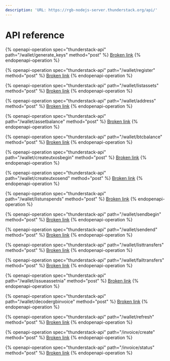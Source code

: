 ```yaml
---
description: 'URL: https://rgb-nodejs-server.thunderstack.org/api/'
---
```


# API reference

{% openapi-operation spec="thunderstack-api" path="/wallet/generate_keys" method="post" %}
[Broken link](broken-reference)
{% endopenapi-operation %}

{% openapi-operation spec="thunderstack-api" path="/wallet/register" method="post" %}
[Broken link](broken-reference)
{% endopenapi-operation %}

{% openapi-operation spec="thunderstack-api" path="/wallet/listassets" method="post" %}
[Broken link](broken-reference)
{% endopenapi-operation %}

{% openapi-operation spec="thunderstack-api" path="/wallet/address" method="post" %}
[Broken link](broken-reference)
{% endopenapi-operation %}

{% openapi-operation spec="thunderstack-api" path="/wallet/assetbalance" method="post" %}
[Broken link](broken-reference)
{% endopenapi-operation %}

{% openapi-operation spec="thunderstack-api" path="/wallet/btcbalance" method="post" %}
[Broken link](broken-reference)
{% endopenapi-operation %}

{% openapi-operation spec="thunderstack-api" path="/wallet/createutxosbegin" method="post" %}
[Broken link](broken-reference)
{% endopenapi-operation %}

{% openapi-operation spec="thunderstack-api" path="/wallet/createutxosend" method="post" %}
[Broken link](broken-reference)
{% endopenapi-operation %}

{% openapi-operation spec="thunderstack-api" path="/wallet/listunspends" method="post" %}
[Broken link](broken-reference)
{% endopenapi-operation %}

{% openapi-operation spec="thunderstack-api" path="/wallet/sendbegin" method="post" %}
[Broken link](broken-reference)
{% endopenapi-operation %}

{% openapi-operation spec="thunderstack-api" path="/wallet/sendend" method="post" %}
[Broken link](broken-reference)
{% endopenapi-operation %}

{% openapi-operation spec="thunderstack-api" path="/wallet/listtransfers" method="post" %}
[Broken link](broken-reference)
{% endopenapi-operation %}

{% openapi-operation spec="thunderstack-api" path="/wallet/failtransfers" method="post" %}
[Broken link](broken-reference)
{% endopenapi-operation %}

{% openapi-operation spec="thunderstack-api" path="/wallet/issueassetnia" method="post" %}
[Broken link](broken-reference)
{% endopenapi-operation %}

{% openapi-operation spec="thunderstack-api" path="/wallet/decodergbinvoice" method="post" %}
[Broken link](broken-reference)
{% endopenapi-operation %}

{% openapi-operation spec="thunderstack-api" path="/wallet/refresh" method="post" %}
[Broken link](broken-reference)
{% endopenapi-operation %}

{% openapi-operation spec="thunderstack-api" path="/invoice/create" method="post" %}
[Broken link](broken-reference)
{% endopenapi-operation %}

{% openapi-operation spec="thunderstack-api" path="/invoice/status" method="post" %}
[Broken link](broken-reference)
{% endopenapi-operation %}
